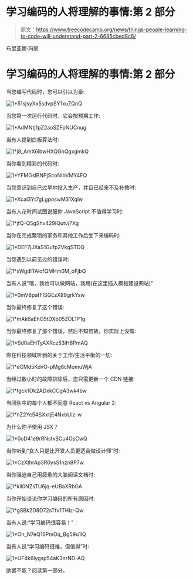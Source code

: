 # 学习编码的人将理解的事情:第 2 部分

> 原文：<https://www.freecodecamp.org/news/things-people-learning-to-code-will-understand-part-2-6685cbed8c6/>

布里亚娜·玛丽

# 学习编码的人将理解的事情:第 2 部分

当您编写代码时，您可以引以为豪:

![1*51sjsyXx5sdvpSY1xuZQnQ](img/c0c6d7b49cbebb69601f34f9115d21f7.png)

当您第一次运行代码时，它会按预期工作:

![1*AdMNtj1pZ2aoSZFpNUCnug](img/0a18ec20a964b41d00e9978466ea9922.png)

当有人提到白板算法时:

![1*j8_AmX6lbwHXQGnQgxgmkQ](img/545e7a486de417be8a26c61e427c96b7.png)

当你看到精彩的代码时:

![1*YFMGslBNPjScoNIbVMY4FQ](img/7715a5dd0d6c70805b290a0e13520aab.png)

当您意识到自己过早地投入生产，并且已经来不及补救时:

![1*Xcal3Yt7gLgposwM31Xqlw](img/90d27e0bd449ca1b208ae29c86998af4.png)

当有人花时间试图说服你 JavaScript 不值得学习时:

![1*jfQ-Q5gShv429IQutvj7Xg](img/5d5c6ead213b843213cf7a1dfa4700ba.png)

当你在完成繁琐的家务和其他工作后坐下来编码时:

![1*DEF7jJXaS1Gufp2VkgSTDQ](img/c09442eaf91d5851aac0a1a61d93926b.png)

当您遇到以前见过的错误时:

![1*sWgdITAiofQMHm0M_oFjbQ](img/ae4c3a833c824bdf9a39c954eefa9c00.png)

当有人说“哦，我也可以做网站，我用(在这里插入模板建设网站)”

![1*0mV8pafFISGEzX89grkYsw](img/47d15cfa4904051c7b0988885728f916.png)

当你最终修复了这个错误:

![1*mAk6aEhO5tDXb05ZOL1P1g](img/0aa0fcbd4320bc70de379f42c5d416fd.png)

当你最终修复了那个错误，然后不知何故，你实际上没有:

![1*Sd0aEHTyAXRcz53iH8PmAQ](img/72471cafd23227818d2e28f448e68c0b.png)

你在科技领域听到的关于工作/生活平衡的一切:

![1*eCMd5KdvO-pMg8cMomuWjA](img/1db308eb81ce7ba9ed1e7703790d0c28.png)

当经过数小时的故障排除后，您只需更新一个 CDN 链接:

![1*tgck1Ok2ADxkCCgA3wk4bw](img/4b976c19fc34dea7dacb1690aae0650e.png)

当团队中的每个人都不同意 React vs Angular 2:

![1*nZ2Yc54SXxtjE4NxbUiz-w](img/b1cb024605a149a00ea548dcf81823ab.png)

为什么你*不*使用 JSX？

![1*0oD41e9rRNstxSCu4OsCwQ](img/a40a3aee033d2748e413950689518409.png)

当你听到“女人只是比开发人员更适合做设计师”时:

![1*CzXthrAp3R0ysS1nzn8P7w](img/9899630b00eee562d2c4436e2db93ae4.png)

当你强迫自己用疲惫的大脑阅读文档时:

![1*kIl0NZsTU6jq-eUBaXRbGA](img/ae51a3d21a539f3acb7c5fa99d8fdcdd.png)

当你开始谈论你学习编码的所有原因时:

![1*gSBk2D8D72sTfv1THIz-Qw](img/536ab6b1fb249c1af6a03fbc1edb4134.png)

当有人说:“学习编码很容易！”：

![1*On_N7eQ16PmOq_Bg59u1lQ](img/d1c064d9cb248817a1b92065f8d1a821.png)

当有人说“学习编码很难，但值得”时:

![1*UF4k6lygsp54aK3nrND-AQ](img/f297ffa645fc2699dcb1dc28d873606d.png)

欲罢不能？阅读第一部分。